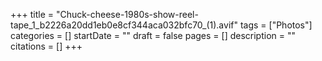 +++
title = "Chuck-cheese-1980s-show-reel-tape_1_b2226a20dd1eb0e8cf344aca032bfc70_(1).avif"
tags = ["Photos"]
categories = []
startDate = ""
draft = false
pages = []
description = ""
citations = []
+++
